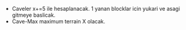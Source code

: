 - Caveler x+=5 ile hesaplanacak. 1 yanan blocklar icin yukari ve asagi gitmeye baslicak.
- Cave-Max maximum terrain X olacak.